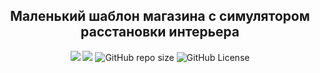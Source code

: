 <div align="center">
  <h2>Маленький шаблон магазина с симулятором расстановки интерьера</h2>
  <img src="https://img.shields.io/github/last-commit/Hi-Tech-Mechanic/FurnitureShop">
  <img src="https://img.shields.io/github/commit-activity/w/Hi-Tech-Mechanic/FurnitureShop">
  <img alt="GitHub repo size" src="https://img.shields.io/github/repo-size/Hi-Tech-Mechanic/FurnitureShop">
  <img alt="GitHub License" src="https://img.shields.io/github/license/Hi-Tech-Mechanic/FurnitureShop">
  <br/ ><br/ >
</div>
